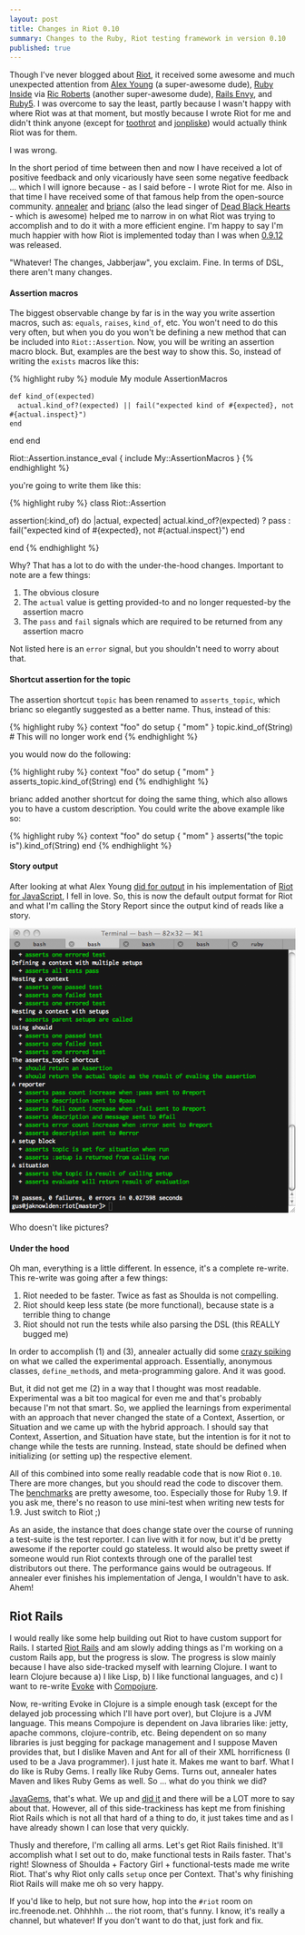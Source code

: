 ```yaml
---
layout: post
title: Changes in Riot 0.10
summary: Changes to the Ruby, Riot testing framework in version 0.10
published: true
---
```


Though I've never blogged about [Riot](http://github.com/thumblemonks/riot), it received some awesome and much unexpected attention from [Alex Young](http://alexyoung.org/2009/10/26/riot-testing/) (a super-awesome dude), [Ruby Inside](http://www.rubyinside.com/riot-for-fast-expressive-and-focused-unit-tests-2669.html) via [Ric Roberts](http://www.ricroberts.com/) (another super-awesome dude), [Rails Envy](http://railsenvy.com/2009/10/28/episode-098), and [Ruby5](http://ruby5.envylabs.com/episodes/24-episode-23-october-30-2009/stories/186-riot-testing-framework). I was overcome to say the least, partly because I wasn't happy with where Riot was at that moment, but mostly because I wrote Riot for me and didn't think anyone (except for [toothrot](http://toothrot.net/) and [jonpliske](http://github.com/jonpliske)) would actually think Riot was for them.

I was wrong.

In the short period of time between then and now I have received a lot of positive feedback and only vicariously have seen some negative feedback ... which I will ignore because - as I said before - I wrote Riot for me. Also in that time I have received some of that famous help from the open-source community. [annealer](http://annealer.org) and [brianc](http://github.com/brianc) (also the lead singer of [Dead Black Hearts](http://deadblackhearts.com/) - which is awesome) helped me to narrow in on what Riot was trying to accomplish and to do it with a more efficient engine. I'm happy to say I'm much happier with how Riot is implemented today than I was when [0.9.12](http://gemcutter.org/gems/riot/versions/0.9.12) was released.

"Whatever! The changes, Jabberjaw", you exclaim. Fine. In terms of DSL, there aren't many changes.

#### Assertion macros

The biggest observable change by far is in the way you write assertion macros, such as: `equals`, `raises`, `kind_of`, etc. You won't need to do this very often, but when you do you won't be defining a new method that can be included into `Riot::Assertion`. Now, you will be writing an assertion macro block. But, examples are the best way to show this. So, instead of writing the `exists` macros like this:

{% highlight ruby %}
module My
  module AssertionMacros

    def kind_of(expected)
      actual.kind_of?(expected) || fail("expected kind of #{expected}, not #{actual.inspect}")
    end

  end
end

Riot::Assertion.instance_eval { include My::AssertionMacros }
{% endhighlight %}

you're going to write them like this:

{% highlight ruby %}
class Riot::Assertion

  assertion(:kind_of) do |actual, expected|
    actual.kind_of?(expected) ? pass : fail("expected kind of #{expected}, not #{actual.inspect}")
  end

end
{% endhighlight %}

Why? That has a lot to do with the under-the-hood changes. Important to note are a few things:

1. The obvious closure
2. The `actual` value is getting provided-to and no longer requested-by the assertion macro
3. The `pass` and `fail` signals which are required to be returned from any assertion macro

Not listed here is an `error` signal, but you shouldn't need to worry about that.

#### Shortcut assertion for the topic

The assertion shortcut `topic` has been renamed to `asserts_topic`, which brianc so elegantly suggested as a better name. Thus, instead of this:

{% highlight ruby %}
context "foo" do
  setup { "mom" }
  topic.kind_of(String) # This will no longer work
end
{% endhighlight %}

you would now do the following:

{% highlight ruby %}
context "foo" do
  setup { "mom" }
  asserts_topic.kind_of(String)
end
{% endhighlight %}

brianc added another shortcut for doing the same thing, which also allows you to have a custom description. You could write the above example like so:

{% highlight ruby %}
context "foo" do
  setup { "mom" }
  asserts("the topic is").kind_of(String)
end
{% endhighlight %}

#### Story output

After looking at what Alex Young [did for output](http://alexyoung.org/2009/11/04/riotjs/) in his implementation of [Riot for JavaScript](http://github.com/alexyoung/riotjs), I fell in love. So, this is now the default output format for Riot and what I'm calling the Story Report since the output kind of reads like a story.

<img src="/images/articles/code/ruby/riot-0-10-1-story-terminal.png" alt="Riot terminal output, story report">

Who doesn't like pictures?

#### Under the hood

Oh man, everything is a little different. In essence, it's a complete re-write. This re-write was going after a few things:

1. Riot needed to be faster. Twice as fast as Shoulda is not compelling.
2. Riot should keep less state (be more functional), because state is a terrible thing to change
3. Riot should not run the tests while also parsing the DSL (this REALLY bugged me)

In order to accomplish (1) and (3), annealer actually did some [crazy spiking](http://github.com/thumblemonks/riot/blob/7cf674c257fbb2e465116ad31b7721c5cba9b23a/lib/riot/experiment.rb) on what we called the experimental approach. Essentially, anonymous classes, `define_method`s, and meta-programming galore. And it was good.

But, it did not get me (2) in a way that I thought was most readable. Experimental was a bit too magical for even me and that's probably because I'm not that smart. So, we applied the learnings from experimental with an approach that never changed the state of a Context, Assertion, or Situation and we came up with the hybrid approach. I should say that Context, Assertion, and Situation have state, but the intention is for it not to change while the tests are running. Instead, state should be defined when initializing (or setting up) the respective element.

All of this combined into some really readable code that is now Riot `0.10`. There are more changes, but you should read the code to discover them. The [benchmarks](http://gist.github.com/240353) are pretty awesome, too. Especially those for Ruby 1.9. If you ask me, there's no reason to use mini-test when writing new tests for 1.9. Just switch to Riot ;)

As an aside, the instance that does change state over the course of running a test-suite is the test reporter. I can live with it for now, but it'd be pretty awesome if the reporter could go stateless. It would also be pretty sweet if someone would run Riot contexts through one of the parallel test distributors out there. The performance gains would be outrageous. If annealer ever finishes his implementation of Jenga, I wouldn't have to ask. Ahem!

## Riot Rails

I would really like some help building out Riot to have custom support for Rails. I started [Riot Rails](http://github.com/thumblemonks/riot_rails) and am slowly adding things as I'm working on a custom Rails app, but the progress is slow. The progress is slow mainly because I have also side-tracked myself with learning Clojure. I want to learn Clojure because a) I like Lisp, b) I like functional languages, and c) I want to re-write [Evoke](http://github.com/thumblemonks/evoke) with [Compojure](http://github.com/weavejester/compojure).

Now, re-writing Evoke in Clojure is a simple enough task (except for the delayed job processing which I'll have port over), but Clojure is a JVM language. This means Compojure is dependent on Java libraries like: jetty, apache commons, clojure-contrib, etc. Being dependent on so many libraries is just begging for package management and I suppose Maven provides that, but I dislike Maven and Ant for all of their XML horrificness (I used to be a Java programmer). I just hate it. Makes me want to barf. What I do like is Ruby Gems. I really like Ruby Gems. Turns out, annealer hates Maven and likes Ruby Gems as well. So ... what do you think we did?

[JavaGems](http://javagems.org), that's what. We up and [did it](http://github.com/javagems) and there will be a LOT more to say about that. However, all of this side-trackiness has kept me from finishing Riot Rails which is not all that hard of a thing to do, it just takes time and as I have already shown I can lose that very quickly.

Thusly and therefore, I'm calling all arms. Let's get Riot Rails finished. It'll accomplish what I set out to do, make functional tests in Rails faster. That's right! Slowness of Shoulda + Factory Girl + functional-tests made me write Riot. That's why Riot only calls `setup` once per Context. That's why finishing Riot Rails will make me oh so very happy.

If you'd like to help, but not sure how, hop into the `#riot` room on irc.freenode.net. Ohhhhh ... the riot room, that's funny. I know, it's really a channel, but whatever! If you don't want to do that, just fork and fix.
